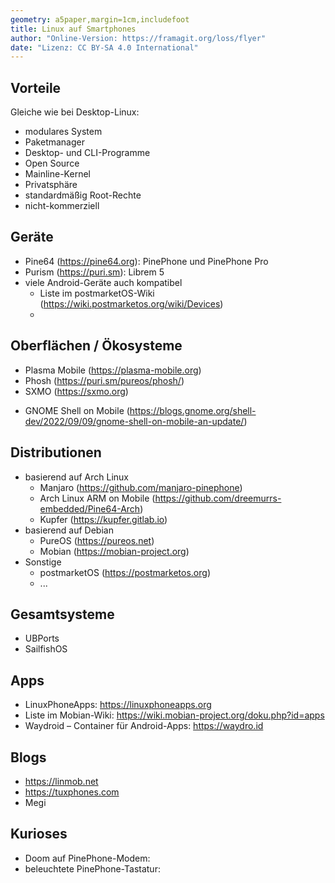 ```yaml
---
geometry: a5paper,margin=1cm,includefoot
title: Linux auf Smartphones
author: "Online-Version: https://framagit.org/loss/flyer"
date: "Lizenz: CC BY-SA 4.0 International"
---
```


<!--## Definition
TODO: tbd-->

## Vorteile
Gleiche wie bei Desktop-Linux:

* modulares System
* Paketmanager
* Desktop- und CLI-Programme
* Open Source
* Mainline-Kernel
* Privatsphäre
* standardmäßig Root-Rechte
* nicht-kommerziell

## Geräte
* Pine64 (<https://pine64.org>): PinePhone und PinePhone Pro
* Purism (<https://puri.sm>): Librem 5
* viele Android-Geräte auch kompatibel
    * Liste im postmarketOS-Wiki (<https://wiki.postmarketos.org/wiki/Devices>)
    * <!--TODO-->

## Oberflächen / Ökosysteme
* Plasma Mobile (<https://plasma-mobile.org>)
* Phosh (<https://puri.sm/pureos/phosh/>)
* SXMO (<https://sxmo.org>)
<!-- TODO: Besserer Link -->
* GNOME Shell on Mobile (<https://blogs.gnome.org/shell-dev/2022/09/09/gnome-shell-on-mobile-an-update/>)

## Distributionen
* basierend auf Arch Linux
    * Manjaro (<https://github.com/manjaro-pinephone>)
    * Arch Linux ARM on Mobile (<https://github.com/dreemurrs-embedded/Pine64-Arch>)
    * Kupfer (<https://kupfer.gitlab.io>)
* basierend auf Debian
    * PureOS (<https://pureos.net>)
    * Mobian (<https://mobian-project.org>)
* Sonstige
    * postmarketOS (<https://postmarketos.org>)
    * ...

## Gesamtsysteme
* UBPorts
* SailfishOS

## Apps
* LinuxPhoneApps: https://linuxphoneapps.org
* Liste im Mobian-Wiki: https://wiki.mobian-project.org/doku.php?id=apps
* Waydroid – Container für Android-Apps: https://waydro.id

## Blogs
* https://linmob.net
* https://tuxphones.com
* Megi

## Kurioses
* Doom auf PinePhone-Modem: 
* beleuchtete PinePhone-Tastatur: 

<!-- ## Bootloader / Low Level-Zeug / Firmware -->
